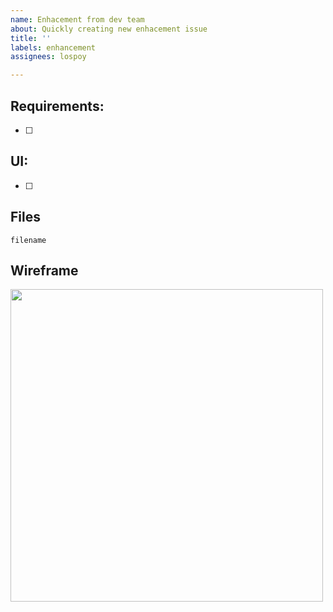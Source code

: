 ```yaml
---
name: Enhacement from dev team
about: Quickly creating new enhacement issue
title: ''
labels: enhancement
assignees: lospoy

---
```


## Requirements:
- [ ] 

## UI:
- [ ]

## Files
`filename`

## Wireframe
<img src="" height="500">
